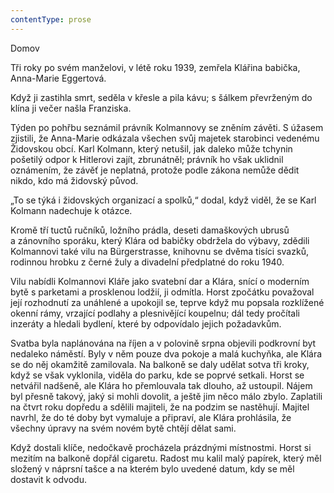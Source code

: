 ```yaml
---
contentType: prose
---
```


<section>

Domov

Tři roky po svém manželovi, v létě roku 1939, zemřela Klářina babička, Anna-Marie Eggertová.

Když ji zastihla smrt, seděla v křesle a pila kávu; s šálkem převrženým do klína ji večer našla Franziska.

Týden po pohřbu seznámil právník Kolmannovy se zněním závěti. S úžasem zjistili, že Anna-Marie odkázala všechen svůj majetek starobinci vedenému Židovskou obcí. Karl Kolmann, který netušil, jak daleko může tchynin pošetilý odpor k Hitlerovi zajít, zbrunátněl; právník ho však uklidnil oznámením, že závěť je neplatná, protože podle zákona nemůže dědit nikdo, kdo má židovský původ.

„To se týká i židovských organizací a spolků,“ dodal, když viděl, že se Karl Kolmann nadechuje k otázce.

Kromě tří tuctů ručníků, ložního prádla, deseti damaškových ubrusů a zánovního sporáku, který Klára od babičky obdržela do výbavy, zdědili Kolmannovi také vilu na Bürgerstrasse, knihovnu se dvěma tisíci svazků, rodinnou hrobku z černé žuly a divadelní předplatné do roku 1940.

Vilu nabídli Kolmannovi Kláře jako svatební dar a Klára, snící o moderním bytě s parketami a prosklenou lodžií, ji odmítla. Horst zpočátku považoval její rozhodnutí za unáhlené a upokojil se, teprve když mu popsala rozklížené okenní rámy, vrzající podlahy a plesnivějící koupelnu; dál tedy pročítali inzeráty a hledali bydlení, které by odpovídalo jejich požadavkům.

Svatba byla naplánována na říjen a v polovině srpna objevili podkrovní byt nedaleko náměstí. Byly v něm pouze dva pokoje a malá kuchyňka, ale Klára se do něj okamžitě zamilovala. Na balkoně se daly udělat sotva tři kroky, když se však vyklonila, viděla do parku, kde se poprvé setkali. Horst se netvářil nadšeně, ale Klára ho přemlouvala tak dlouho, až ustoupil. Nájem byl přesně takový, jaký si mohli dovolit, a ještě jim něco málo zbylo. Zaplatili na čtvrt roku dopředu a sdělili majiteli, že na podzim se nastěhují. Majitel navrhl, že do té doby byt vymaluje a připraví, ale Klára prohlásila, že všechny úpravy na svém novém bytě chtějí dělat sami.

Když dostali klíče, nedočkavě procházela prázdnými místnostmi. Horst si mezitím na balkoně dopřál cigaretu. Radost mu kalil malý papírek, který měl složený v náprsní tašce a na kterém bylo uvedené datum, kdy se měl dostavit k odvodu.

</section>
